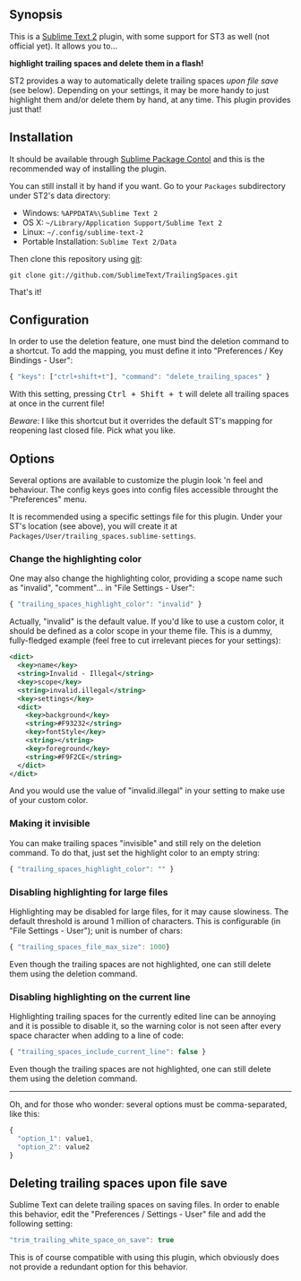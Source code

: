 ## Synopsis

This is a [Sublime Text 2](http://www.sublimetext.com/2) plugin, with some support for ST3 as well
(not official yet). It allows you to…

**highlight trailing spaces and delete them in a flash!**

ST2 provides a way to automatically delete trailing spaces *upon file save* (see below).
Depending on your settings, it may be more handy to just highlight them and/or
delete them by hand, at any time. This plugin provides just that!

## Installation

It should be available through [Sublime Package Contol](http://wbond.net/sublime_packages/package_control) and
this is the recommended way of installing the plugin.

You can still install it by hand if you want. Go to your `Packages` subdirectory under ST2's data directory:

* Windows: `%APPDATA%\Sublime Text 2`
* OS X: `~/Library/Application Support/Sublime Text 2`
* Linux: `~/.config/sublime-text-2`
* Portable Installation: `Sublime Text 2/Data`

Then clone this repository using [git](http://git-scm.com):

    git clone git://github.com/SublimeText/TrailingSpaces.git

That's it!

## Configuration

In order to use the deletion feature, one must bind the deletion command to a shortcut. To add the mapping,
you must define it into "Preferences / Key Bindings - User":

``` js
{ "keys": ["ctrl+shift+t"], "command": "delete_trailing_spaces" }
```

With this setting, pressing <kbd>Ctrl + Shift + t</kbd> will delete all trailing spaces at once in the current file!

*Beware*: I like this shortcut but it overrides the default ST's mapping for reopening last closed file. Pick what you like.

## Options

Several options are available to customize the plugin look 'n feel and behaviour. The
config keys goes into config files accessible throught the "Preferences" menu.

It is recommended using a specific settings file for this plugin. Under your ST's location (see above), you
will create it at `Packages/User/trailing_spaces.sublime-settings`.

### Change the highlighting color

One may also change the highlighting color, providing a scope name such
as "invalid", "comment"... in "File Settings - User":

``` js
{ "trailing_spaces_highlight_color": "invalid" }
```

Actually, "invalid" is the default value. If you'd like to use a custom color,
it should be defined as a color scope in your theme file. This is a dummy, fully-fledged
example (feel free to cut irrelevant pieces for your settings):

``` xml
<dict>
  <key>name</key>
  <string>Invalid - Illegal</string>
  <key>scope</key>
  <string>invalid.illegal</string>
  <key>settings</key>
  <dict>
    <key>background</key>
    <string>#F93232</string>
    <key>fontStyle</key>
    <string></string>
    <key>foreground</key>
    <string>#F9F2CE</string>
  </dict>
</dict>
```

And you would use the value of "invalid.illegal" in your setting to make use of your custom color.

### Making it invisible

You can make trailing spaces "invisible" and still rely on the deletion command. To do that, just
set the highlight color to an empty string:

``` js
{ "trailing_spaces_highlight_color": "" }
```

### Disabling highlighting for large files

Highlighting may be disabled for large files, for it may cause slowiness. The default threshold
is around 1 million of characters. This is configurable (in "File Settings - User"); unit is number of chars:

``` js
{ "trailing_spaces_file_max_size": 1000}
```

Even though the trailing spaces are not highlighted, one can still delete them
using the deletion command.

### Disabling highlighting on the current line

Highlighting trailing spaces for the currently edited line can be annoying and it is possible
to disable it, so the warning color is not seen after every space character when adding to a
line of code:

``` js
{ "trailing_spaces_include_current_line": false }
```

Even though the trailing spaces are not highlighted, one can still delete them
using the deletion command.

----

Oh, and for those who wonder: several options must be comma-separated, like this:

``` js
{
  "option_1": value1,
  "option_2": value2
}
```

## Deleting trailing spaces upon file save

Sublime Text can delete trailing spaces on saving files. In order to enable this behavior, edit the
"Preferences / Settings - User" file and add the following setting:

``` js
"trim_trailing_white_space_on_save": true
```

This is of course compatible with using this plugin, which obviously does not provide a redundant option
for this behavior.
